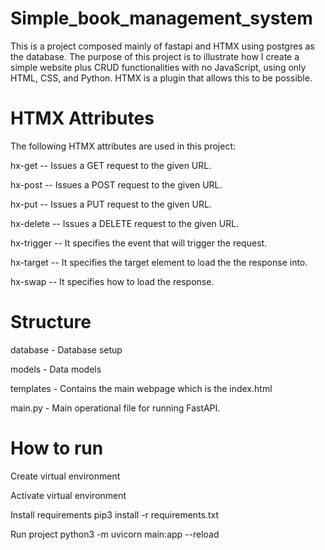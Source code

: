 # Simple_book_management_system
This is a project composed mainly of fastapi and HTMX using postgres as the database. The purpose of this project is to illustrate how I create a simple website plus CRUD functionalities with no JavaScript, using only HTML, CSS, and Python. HTMX is a plugin that allows this to be possible.

# HTMX Attributes

The following HTMX attributes are used in this project:

hx-get  --  Issues a GET request to the given URL.

hx-post --  Issues a POST request to the given URL.

hx-put --  Issues a PUT request to the given URL.

hx-delete -- Issues a DELETE request to the given URL.

hx-trigger -- It specifies the event that will trigger the request.

hx-target  -- It specifies the target element to load the the response into.

hx-swap  -- It specifies how to load the response.


#  Structure

database - Database setup

models - Data models

templates - Contains the main webpage which is the index.html 

main.py - Main operational file for running FastAPI.

# How to run
Create virtual environment

Activate virtual environment

Install requirements pip3 install -r requirements.txt

Run project python3 -m uvicorn main:app --reload
